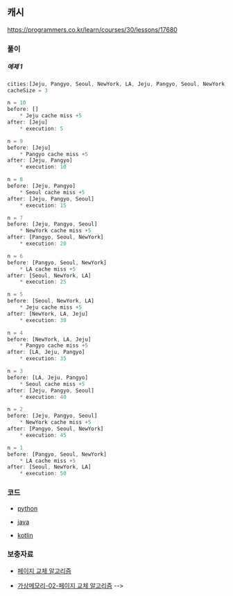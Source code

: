## 캐시

https://programmers.co.kr/learn/courses/30/lessons/17680


### 풀이

##### 예제 1

```ts
cities:[Jeju, Pangyo, Seoul, NewYork, LA, Jeju, Pangyo, Seoul, NewYork, LA]
cacheSize = 3

n = 10
before: []
    * Jeju cache miss +5
after: [Jeju]
    * execution: 5

n = 9
before: [Jeju]
    * Pangyo cache miss +5
after: [Jeju, Pangyo]
    * execution: 10

n = 8
before: [Jeju, Pangyo]
    * Seoul cache miss +5
after: [Jeju, Pangyo, Seoul]
    * execution: 15

n = 7
before: [Jeju, Pangyo, Seoul]
    * NewYork cache miss +5
after: [Pangyo, Seoul, NewYork]
    * execution: 20

n = 6
before: [Pangyo, Seoul, NewYork]
    * LA cache miss +5
after: [Seoul, NewYork, LA]
    * execution: 25

n = 5
before: [Seoul, NewYork, LA]
    * Jeju cache miss +5
after: [NewYork, LA, Jeju]
    * execution: 30

n = 4
before: [NewYork, LA, Jeju]
    * Pangyo cache miss +5
after: [LA, Jeju, Pangyo]
    * execution: 35

n = 3
before: [LA, Jeju, Pangyo]
    * Seoul cache miss +5
after: [Jeju, Pangyo, Seoul]
    * execution: 40

n = 2
before: [Jeju, Pangyo, Seoul]
    * NewYork cache miss +5
after: [Pangyo, Seoul, NewYork]
    * execution: 45

n = 1
before: [Pangyo, Seoul, NewYork]
    * LA cache miss +5
after: [Seoul, NewYork, LA]
    * execution: 50
```

<!-- ##### 예제 2 -->

<!-- ##### 예제 3 -->

### 코드

* [python](./_python/cache.py)
<!-- * [ts](./_ts/) -->
<!-- * [rust](./_rust/) -->
* [java](./_java/Cache.java)

* [kotlin](./_kotlin/Cache.kt)

### 보충자료

* [페이지 교체 알고리즘](https://jhpop.tistory.com/34)

* [가상메모리-02-페이지 교체 알고리즘](https://eunhyejung.github.io/os/2018/07/24/operatingsystem-study15.html) -->
